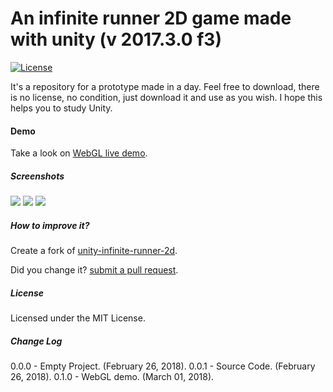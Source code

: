 # An infinite runner 2D game made with unity (v 2017.3.0 f3) #

[![License](http://img.shields.io/:license-MIT-blue.svg)](https://raw.githubusercontent.com/joaokucera/unity-nfinite-runner-2d/master/LICENSE)

It's a repository for a prototype made in a day. Feel free to download, there is no license, no condition, just download it and use as you wish. I hope this helps you to study Unity.

#### Demo

Take a look on [WebGL live demo](https://rawgit.com/joaokucera/unity-infinite-runner-2d/master/build/webgl/index.html).

##### Screenshots

<img src="https://i.imgur.com/t9gB6Gn.png" />
<img src="https://i.imgur.com/tMbRq0J.png" />
<img src="https://i.imgur.com/8UusB5F.png" />

##### How to improve it?

Create a fork of [unity-infinite-runner-2d](https://github.com/joaokucera/unity-infinite-runner-2d/fork). 

Did you change it? [submit a pull request](https://github.com/joaokucera/unity-infinite-runner-2d/pull/new/master).

##### License

Licensed under the MIT License.

##### Change Log

0.0.0 - Empty Project. (February 26, 2018).
0.0.1 - Source Code. (February 26, 2018).
0.1.0 - WebGL demo. (March 01, 2018).